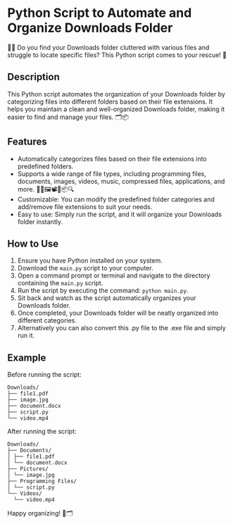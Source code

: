 # Python Script to Automate and Organize Downloads Folder

📂🔀 Do you find your Downloads folder cluttered with various files and struggle to locate specific files? This Python script comes to your rescue! 🚀

## Description
This Python script automates the organization of your Downloads folder by categorizing files into different folders based on their file extensions. It helps you maintain a clean and well-organized Downloads folder, making it easier to find and manage your files. 🗂️📦

## Features
- Automatically categorizes files based on their file extensions into predefined folders.
- Supports a wide range of file types, including programming files, documents, images, videos, music, compressed files, applications, and more. 📁📄🖼️📽️🎵📦🔍
- Customizable: You can modify the predefined folder categories and add/remove file extensions to suit your needs.
- Easy to use: Simply run the script, and it will organize your Downloads folder instantly.

## How to Use
1. Ensure you have Python installed on your system.
2. Download the `main.py` script to your computer.
3. Open a command prompt or terminal and navigate to the directory containing the `main.py` script.
4. Run the script by executing the command: `python main.py`.
5. Sit back and watch as the script automatically organizes your Downloads folder.
6. Once completed, your Downloads folder will be neatly organized into different categories.
7. Alternatively you can also convert this .py file to the .exe file and simply run it.

## Example
Before running the script:
```
Downloads/
├── file1.pdf
├── image.jpg
├── document.docx
├── script.py
└── video.mp4
```

After running the script:

```
Downloads/
├── Documents/
│ ├── file1.pdf
│ └── document.docx
├── Pictures/
│ └── image.jpg
├── Programming Files/
│ └── script.py
└── Videos/
  └── video.mp4
```

Happy organizing! 🎉🗂️
